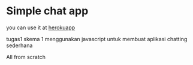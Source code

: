 # Simple chat app

you can use it at [herokuapp](https://tranquil-tor-63679.herokuapp.com/)

tugas1 skema 1 menggunakan javascript untuk membuat aplikasi chatting sederhana

All from scratch
